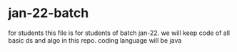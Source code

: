 # jan-22-batch
for students
this file is for students of batch jan-22. we will keep code of all basic ds and algo in this repo. coding language will be java
